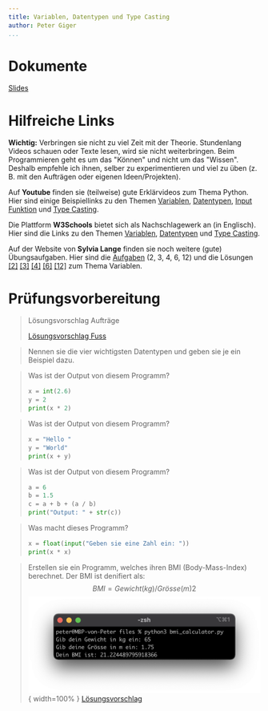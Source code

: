 ```yaml
---
title: Variablen, Datentypen und Type Casting
author: Peter Giger
...
```


# Dokumente

[Slides](slides.html)


# Hilfreiche Links

**Wichtig:** Verbringen sie nicht zu viel Zeit mit der Theorie. Stundenlang Videos schauen oder Texte lesen, wird sie nicht weiterbringen. Beim Programmieren geht es um das "Können" und nicht um das "Wissen". Deshalb empfehle ich ihnen, selber zu experimentieren und viel zu üben (z. B. mit den Aufträgen oder eigenen Ideen/Projekten).

Auf **Youtube** finden sie (teilweise) gute Erklärvideos zum Thema Python. Hier sind einige Beispiellinks zu den Themen [Variablen](https://www.youtube.com/watch?v=jfOLXKPGXJ0), [Datentypen](https://www.youtube.com/watch?v=1WqFJ5wsA4o), [Input Funktion](https://www.youtube.com/watch?v=I9h1c-121Uk) und [Type Casting](https://www.youtube.com/watch?v=u_ECGvn1Z2c).

Die Plattform **W3Schools** bietet sich als Nachschlagewerk an (in Englisch). Hier sind die Links zu den Themen [Variablen](https://www.w3schools.com/python/python_variables.asp), [Datentypen](https://www.w3schools.com/python/python_datatypes.asp) und [Type Casting](https://www.w3schools.com/python/python_casting.asp).

Auf der Website von **Sylvia Lange** finden sie noch weitere (gute) Übungsaufgaben. Hier sind die [Aufgaben](https://sylvialange.de/python/Programmieraufgaben.pdf) (2, 3, 4, 6, 12) und die Lösungen
[[2]](https://sylvialange.de/python/python3/linear/NettoBrutto.py)
[[3]](https://sylvialange.de/python/python3/linear/Zins.py)
[[4]](https://sylvialange.de/python/python3/linear/Rabatt.py)
[[6]](https://sylvialange.de/python/python3/linear/Quader.py)
[[12]](https://sylvialange.de/python/python3/linear/Mittelwert.py)
zum Thema Variablen.

# Prüfungsvorbereitung

> Lösungsvorschlag Aufträge
> 
> [Lösungsvorschlag Fuss](files/cm_to_feet.py)

> Nennen sie die vier wichtigsten Datentypen und geben sie je ein Beispiel dazu.

> Was ist der Output von diesem Programm?
> ```python
> x = int(2.6)
> y = 2
> print(x * 2)
> ```

> Was ist der Output von diesem Programm?
> ```python
> x = "Hello "
> y = "World"
> print(x + y)
> ```

> Was ist der Output von diesem Programm?
> ```python
> a = 6
> b = 1.5
> c = a + b + (a / b)
> print("Output: " + str(c))
> ```

> Was macht dieses Programm?
> ```python
> x = float(input("Geben sie eine Zahl ein: "))
> print(x * x)
> ```

> Erstellen sie ein Programm, welches ihren BMI (Body-Mass-Index) berechnet. Der BMI ist denifiert als: $$ BMI = Gewicht (kg) / Grösse (m)2 $$ ![](images/bmi_calculator.png){ width=100% } [Lösungsvorschlag](files/bmi_calculator.py)